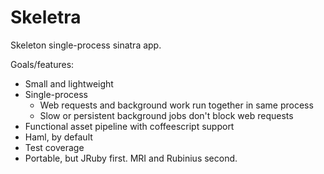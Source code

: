 # Skeletra

Skeleton single-process sinatra app.

Goals/features:

* Small and lightweight
* Single-process
  * Web requests and background work run together in same process
  * Slow or persistent background jobs don't block web requests
* Functional asset pipeline with coffeescript support
* Haml, by default
* Test coverage
* Portable, but JRuby first. MRI and Rubinius second.
